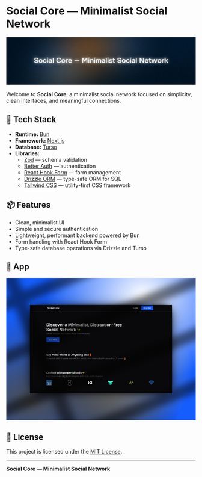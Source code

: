 # Social Core — Minimalist Social Network

![Social Core Banner](./assets/banner.png)

Welcome to **Social Core**, a minimalist social network focused on simplicity, clean interfaces, and meaningful connections.

## 🚀 Tech Stack

- **Runtime:** [Bun](https://bun.sh)
- **Framework:** [Next.js](https://nextjs.org)
- **Database:** [Turso](https://turso.tech)
- **Libraries:**
  - [Zod](https://zod.dev) — schema validation
  - [Better Auth](https://github.com/better-auth/better-auth) — authentication
  - [React Hook Form](https://react-hook-form.com) — form management
  - [Drizzle ORM](https://orm.drizzle.team) — type-safe ORM for SQL
  - [Tailwind CSS](https://tailwindcss.com) — utility-first CSS framework

## 📦 Features

- Clean, minimalist UI
- Simple and secure authentication
- Lightweight, performant backend powered by Bun
- Form handling with React Hook Form
- Type-safe database operations via Drizzle and Turso

## 📸 App

![Social Core App](./assets/screenshot.png)

## 📄 License

This project is licensed under the [MIT License](./LICENSE).

---

**Social Core — Minimalist Social Network**
